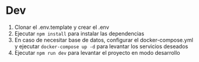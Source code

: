 
# Dev
1. Clonar el .env.template y crear el .env
2. Ejecutar ```npm install``` para instalar las dependencias
3. En caso  de necesitar base de datos,  configurar el docker-compose.yml y ejecutar
 ```docker-compose up -d``` para levantar los servicios deseados
4. Ejecutar ```npm run dev``` para levantar el proyecto en modo desarrollo